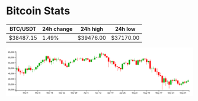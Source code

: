 # Bitcoin Stats

BTC/USDT|24h change|24h high|24h low|
|---|---|---|---|
|$38487.15|1.49%|$39476.00|$37170.00|

<img src="./chart.svg">
